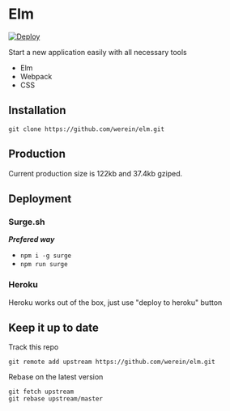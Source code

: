 # Elm

[![Deploy](https://www.herokucdn.com/deploy/button.svg)](https://heroku.com/deploy)

Start a new application easily with all necessary tools

* Elm
* Webpack
* CSS

## Installation

```
git clone https://github.com/werein/elm.git
```

## Production

Current production size is 122kb and 37.4kb gziped.

## Deployment

### Surge.sh

___Prefered way___

* `npm i -g surge`
* `npm run surge`


### Heroku

Heroku works out of the box, just use "deploy to heroku" button


## Keep it up to date

Track this repo

```
git remote add upstream https://github.com/werein/elm.git
```

Rebase on the latest version

```
git fetch upstream
git rebase upstream/master
```
